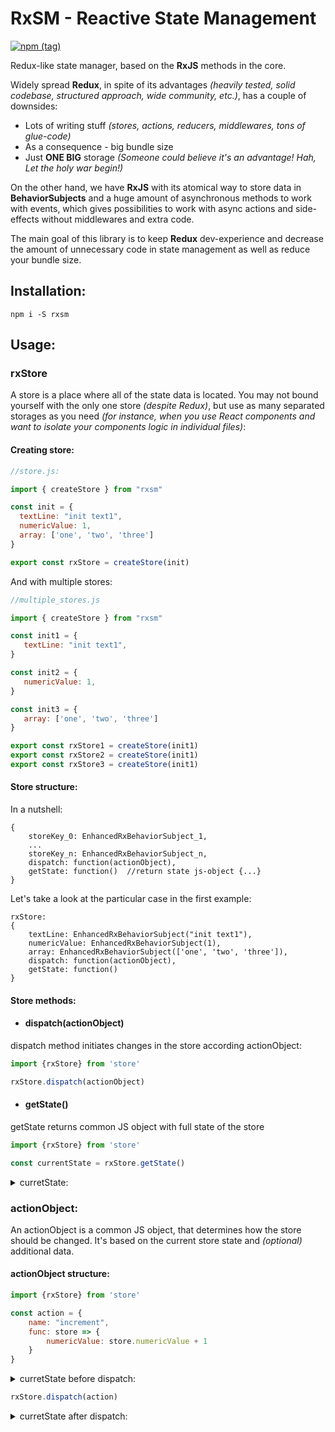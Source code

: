 # RxSM - Reactive State Management

[![npm (tag)](https://img.shields.io/npm/v/rxsm/latest?style=for-the-badge)](https://www.npmjs.com/package/rxsm)

Redux-like state manager, based on the **RxJS** methods in the core.

Widely spread **Redux**, in spite of its advantages
*(heavily tested, solid codebase, structured approach, wide community, etc.)*,
has a couple of downsides:
* Lots of writing stuff *(stores, actions, reducers, middlewares, tons of glue-code)*
* As a consequence - big bundle size
* Just **ONE BIG** storage *(Someone could believe it's an advantage! Hah, Let the holy war begin!)*

On the other hand, we have **RxJS** with its atomical way to store data in **BehaviorSubjects**
and a huge amount of asynchronous methods to work with events, which gives possibilities
to work with async actions and side-effects without middlewares and extra code. 

The main goal of this library is to keep **Redux** dev-experience and decrease
the amount of unnecessary code in state management as well as reduce your bundle size.

## Installation:
    npm i -S rxsm

## Usage:

### rxStore

A store is a place where all of the state data is located.
You may not bound yourself with the only one store *(despite Redux)*, but use as many separated storages as you need *(for instance, when you use React components and want to isolate your components logic in  individual files)*:

#### Creating store:

```javascript
//store.js:

import { createStore } from "rxsm"

const init = {
  textLine: "init text1",
  numericValue: 1,
  array: ['one', 'two', 'three']
}

export const rxStore = createStore(init)
```
 And with multiple stores:

 ```javascript
//multiple_stores.js

import { createStore } from "rxsm"

const init1 = {
    textLine: "init text1",
}

const init2 = {
    numericValue: 1,
}

const init3 = {
    array: ['one', 'two', 'three']
}

export const rxStore1 = createStore(init1)
export const rxStore2 = createStore(init1)
export const rxStore3 = createStore(init1)
 ```

#### Store structure:

In a nutshell:

```
{
    storeKey_0: EnhancedRxBehaviorSubject_1,
    ...
    storeKey_n: EnhancedRxBehaviorSubject_n,
    dispatch: function(actionObject),
    getState: function()  //return state js-object {...}
}
```

Let's take a look at the particular case in the first example:

```
rxStore:
{
    textLine: EnhancedRxBehaviorSubject("init text1"),
    numericValue: EnhancedRxBehaviorSubject(1),
    array: EnhancedRxBehaviorSubject(['one', 'two', 'three']),
    dispatch: function(actionObject),
    getState: function()
}
```

#### Store methods:
* #### dispatch(actionObject)

dispatch method initiates changes in the store according actionObject:

```javascript
import {rxStore} from 'store'

rxStore.dispatch(actionObject)
```
* #### getState()

getState returns common JS object with full state of the store

```javascript
import {rxStore} from 'store'

const currentState = rxStore.getState()
```
<details><summary> curretState:</summary>
<p>

```js
 {
     textLine: "init text1",
     numericValue: 1,
     array: ['one', 'two', 'three']
 }
```

</p>
</details>


### actionObject:
An actionObject is a common JS object, that determines how the store should be changed. It's based on the current store state and *(optional)* additional data.

#### actionObject structure:
```js
import {rxStore} from 'store'

const action = {
    name: "increment",
    func: store => {
        numericValue: store.numericValue + 1
    } 
}
``` 
<details><summary> curretState before dispatch:</summary>
<p>

```js
 {
     textLine: "init text1",
     numericValue: 1,
     array: ['one', 'two', 'three']
 }
```

</p>
</details>

```js
rxStore.dispatch(action)
```

<details><summary> curretState after dispatch:</summary>
<p>

```js
 {
     textLine: "init text1",
     numericValue: 2,
     array: ['one', 'two', 'three']
 }
```

</p>
</details>